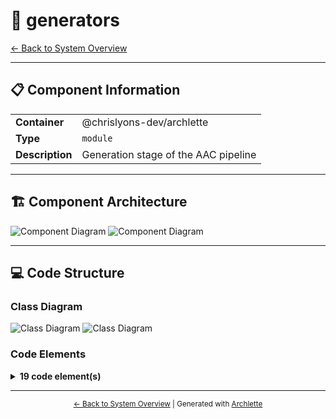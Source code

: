 # 🧩 generators

[← Back to System Overview](./README.md)

---

## 📋 Component Information

<table>
<tbody>
<tr>
<td><strong>Container</strong></td>
<td>@chrislyons-dev/archlette</td>
</tr>
<tr>
<td><strong>Type</strong></td>
<td><code>module</code></td>
</tr>
<tr>
<td><strong>Description</strong></td>
<td>Generation stage of the AAC pipeline</td>
</tr>
</tbody>
</table>

---

## 🏗️ Component Architecture

![Component Diagram](../diagrams/structurizr-Components__chrislyons_dev_archlette-key.png)
![Component Diagram](../diagrams/structurizr-Components__chrislyons_dev_archlette.png)

---

## 💻 Code Structure

### Class Diagram

![Class Diagram](../diagrams/structurizr-Classes_generators-key.png)
![Class Diagram](../diagrams/structurizr-Classes_generators.png)

### Code Elements

<details>
<summary><strong>19 code element(s)</strong></summary>



#### Functions

##### `run()`

Execute the generation stage

<table>
<tbody>
<tr>
<td><strong>Type</strong></td>
<td><code>function</code></td>
</tr>
<tr>
<td><strong>Visibility</strong></td>
<td><code>public</code></td>
</tr>
<tr>
<td><strong>Async</strong></td>
<td>Yes</td>
</tr>
<tr>
<td><strong>Returns</strong></td>
<td><code>Promise<void></code></td>
</tr>
<tr>
<td><strong>Location</strong></td>
<td><code>C:/Users/chris/git/archlette/src/3-generate/index.ts:36</code></td>
</tr>
</tbody>
</table>

**Parameters:**

- `ctx`: <code>import("C:/Users/chris/git/archlette/src/core/types").PipelineContext</code>

---
##### `structurizrGenerator()`

Generate Structurizr DSL from ArchletteIR

<table>
<tbody>
<tr>
<td><strong>Type</strong></td>
<td><code>function</code></td>
</tr>
<tr>
<td><strong>Visibility</strong></td>
<td><code>public</code></td>
</tr>
<tr>
<td><strong>Returns</strong></td>
<td><code>string</code> — Structurizr DSL as a string</td>
</tr>
<tr>
<td><strong>Location</strong></td>
<td><code>C:/Users/chris/git/archlette/src/generators/builtin/structurizr.ts:46</code></td>
</tr>
</tbody>
</table>

**Parameters:**

- `ir`: <code>z.infer<any></code>- `_node`: <code>any</code>

---
##### `generateAllActorRelationships()`

Generate all actor-related relationships (bidirectional)

Includes:
1. Actor → Component (from actor.targets) - users interacting with system
2. Component → Actor (from componentRelationships) - system using external actors

Structurizr automatically aggregates relationships in views:
- System Context view: Shows as actor ↔ system
- Container view: Shows as actor ↔ container
- Component view: Shows actual actor ↔ component relationships

<table>
<tbody>
<tr>
<td><strong>Type</strong></td>
<td><code>function</code></td>
</tr>
<tr>
<td><strong>Visibility</strong></td>
<td><code>private</code></td>
</tr>
<tr>
<td><strong>Returns</strong></td>
<td><code>z.infer<any>[]</code> — Array of relationships to include in the model</td>
</tr>
<tr>
<td><strong>Location</strong></td>
<td><code>C:/Users/chris/git/archlette/src/generators/builtin/structurizr.ts:87</code></td>
</tr>
</tbody>
</table>

**Parameters:**

- `ir`: <code>z.infer<any></code>

---
##### `generateModel()`

Generate the model section of the DSL

<table>
<tbody>
<tr>
<td><strong>Type</strong></td>
<td><code>function</code></td>
</tr>
<tr>
<td><strong>Visibility</strong></td>
<td><code>private</code></td>
</tr>
<tr>
<td><strong>Returns</strong></td>
<td><code>string[]</code></td>
</tr>
<tr>
<td><strong>Location</strong></td>
<td><code>C:/Users/chris/git/archlette/src/generators/builtin/structurizr.ts:134</code></td>
</tr>
</tbody>
</table>

**Parameters:**

- `ir`: <code>z.infer<any></code>- `indent`: <code>string</code>

---
##### `generateViews()`

Generate the views section of the DSL

<table>
<tbody>
<tr>
<td><strong>Type</strong></td>
<td><code>function</code></td>
</tr>
<tr>
<td><strong>Visibility</strong></td>
<td><code>private</code></td>
</tr>
<tr>
<td><strong>Returns</strong></td>
<td><code>string[]</code></td>
</tr>
<tr>
<td><strong>Location</strong></td>
<td><code>C:/Users/chris/git/archlette/src/generators/builtin/structurizr.ts:221</code></td>
</tr>
</tbody>
</table>

**Parameters:**

- `ir`: <code>z.infer<any></code>- `indent`: <code>string</code>

---
##### `generateSystemContextView()`

Generate System Context view

Shows actors and the system boundary. Structurizr automatically aggregates
actor → component relationships to actor → system for this view since
components are not explicitly included.

<table>
<tbody>
<tr>
<td><strong>Type</strong></td>
<td><code>function</code></td>
</tr>
<tr>
<td><strong>Visibility</strong></td>
<td><code>private</code></td>
</tr>
<tr>
<td><strong>Returns</strong></td>
<td><code>string[]</code></td>
</tr>
<tr>
<td><strong>Location</strong></td>
<td><code>C:/Users/chris/git/archlette/src/generators/builtin/structurizr.ts:263</code></td>
</tr>
</tbody>
</table>

**Parameters:**

- `ir`: <code>z.infer<any></code>- `indent`: <code>string</code>

---
##### `generateContainerView()`

Generate Container view

Shows actors, containers, and their relationships. Actor → component
relationships are automatically aggregated to actor → container level
by Structurizr since components are not shown in this view.

<table>
<tbody>
<tr>
<td><strong>Type</strong></td>
<td><code>function</code></td>
</tr>
<tr>
<td><strong>Visibility</strong></td>
<td><code>private</code></td>
</tr>
<tr>
<td><strong>Returns</strong></td>
<td><code>string[]</code></td>
</tr>
<tr>
<td><strong>Location</strong></td>
<td><code>C:/Users/chris/git/archlette/src/generators/builtin/structurizr.ts:292</code></td>
</tr>
</tbody>
</table>

**Parameters:**

- `ir`: <code>z.infer<any></code>- `indent`: <code>string</code>

---
##### `generateComponentView()`

Generate Component view for a container (excludes Code elements)

Shows actors, components within the container, and their relationships.
Actor → component relationships are shown explicitly at this level.
Code elements are excluded to keep the view focused on architecture.

<table>
<tbody>
<tr>
<td><strong>Type</strong></td>
<td><code>function</code></td>
</tr>
<tr>
<td><strong>Visibility</strong></td>
<td><code>private</code></td>
</tr>
<tr>
<td><strong>Returns</strong></td>
<td><code>string[]</code></td>
</tr>
<tr>
<td><strong>Location</strong></td>
<td><code>C:/Users/chris/git/archlette/src/generators/builtin/structurizr.ts:322</code></td>
</tr>
</tbody>
</table>

**Parameters:**

- `ir`: <code>z.infer<any></code>- `container`: <code>z.infer<any></code>- `indent`: <code>string</code>

---
##### `generateClassView()`

Generate Class view for a component (only Code elements within that component)
This supports the drill-down model: System → Container → Component → Code

Note: Component views in Structurizr require a container ID, not a component ID.
We use the component's container and filter to show only this component's code.

<table>
<tbody>
<tr>
<td><strong>Type</strong></td>
<td><code>function</code></td>
</tr>
<tr>
<td><strong>Visibility</strong></td>
<td><code>private</code></td>
</tr>
<tr>
<td><strong>Returns</strong></td>
<td><code>string[]</code></td>
</tr>
<tr>
<td><strong>Location</strong></td>
<td><code>C:/Users/chris/git/archlette/src/generators/builtin/structurizr.ts:368</code></td>
</tr>
</tbody>
</table>

**Parameters:**

- `ir`: <code>z.infer<any></code>- `component`: <code>z.infer<any></code>- `indent`: <code>string</code>

---
##### `generateActor()`

Generate DSL for an actor (person or external system)

<table>
<tbody>
<tr>
<td><strong>Type</strong></td>
<td><code>function</code></td>
</tr>
<tr>
<td><strong>Visibility</strong></td>
<td><code>private</code></td>
</tr>
<tr>
<td><strong>Returns</strong></td>
<td><code>string</code></td>
</tr>
<tr>
<td><strong>Location</strong></td>
<td><code>C:/Users/chris/git/archlette/src/generators/builtin/structurizr.ts:408</code></td>
</tr>
</tbody>
</table>

**Parameters:**

- `actor`: <code>z.infer<any></code>- `indent`: <code>string</code>

---
##### `generateContainer()`

Generate DSL for a container with its components

<table>
<tbody>
<tr>
<td><strong>Type</strong></td>
<td><code>function</code></td>
</tr>
<tr>
<td><strong>Visibility</strong></td>
<td><code>private</code></td>
</tr>
<tr>
<td><strong>Returns</strong></td>
<td><code>string</code></td>
</tr>
<tr>
<td><strong>Location</strong></td>
<td><code>C:/Users/chris/git/archlette/src/generators/builtin/structurizr.ts:423</code></td>
</tr>
</tbody>
</table>

**Parameters:**

- `container`: <code>z.infer<any></code>- `allComponents`: <code>z.infer<any>[]</code>- `allCode`: <code>z.infer<any>[]</code>- `allActors`: <code>z.infer<any>[]</code>- `componentRels`: <code>z.infer<any>[]</code>- `codeRels`: <code>z.infer<any>[]</code>- `indent`: <code>string</code>

---
##### `generateComponent()`

Generate DSL for a component

<table>
<tbody>
<tr>
<td><strong>Type</strong></td>
<td><code>function</code></td>
</tr>
<tr>
<td><strong>Visibility</strong></td>
<td><code>private</code></td>
</tr>
<tr>
<td><strong>Returns</strong></td>
<td><code>string</code></td>
</tr>
<tr>
<td><strong>Location</strong></td>
<td><code>C:/Users/chris/git/archlette/src/generators/builtin/structurizr.ts:516</code></td>
</tr>
</tbody>
</table>

**Parameters:**

- `component`: <code>z.infer<any></code>- `indent`: <code>string</code>

---
##### `generateCodeAsComponent()`

Generate DSL for a code item as a component
Always tagged with "Code" to separate from logical components in views

<table>
<tbody>
<tr>
<td><strong>Type</strong></td>
<td><code>function</code></td>
</tr>
<tr>
<td><strong>Visibility</strong></td>
<td><code>private</code></td>
</tr>
<tr>
<td><strong>Returns</strong></td>
<td><code>string</code></td>
</tr>
<tr>
<td><strong>Location</strong></td>
<td><code>C:/Users/chris/git/archlette/src/generators/builtin/structurizr.ts:539</code></td>
</tr>
</tbody>
</table>

**Parameters:**

- `code`: <code>z.infer<any></code>- `indent`: <code>string</code>

---
##### `generateUniqueCodeName()`

Generate a unique name for a code item to avoid naming collisions

Extracts file context from the code ID to create a unique display name.
Example: "1-extract/index.ts::run" or "cli.ts::run"

<table>
<tbody>
<tr>
<td><strong>Type</strong></td>
<td><code>function</code></td>
</tr>
<tr>
<td><strong>Visibility</strong></td>
<td><code>private</code></td>
</tr>
<tr>
<td><strong>Returns</strong></td>
<td><code>string</code> — Unique name incorporating file context</td>
</tr>
<tr>
<td><strong>Location</strong></td>
<td><code>C:/Users/chris/git/archlette/src/generators/builtin/structurizr.ts:578</code></td>
</tr>
</tbody>
</table>

**Parameters:**

- `code`: <code>z.infer<any></code>

---
##### `generateRelationship()`

Generate DSL for a relationship

<table>
<tbody>
<tr>
<td><strong>Type</strong></td>
<td><code>function</code></td>
</tr>
<tr>
<td><strong>Visibility</strong></td>
<td><code>private</code></td>
</tr>
<tr>
<td><strong>Returns</strong></td>
<td><code>string</code></td>
</tr>
<tr>
<td><strong>Location</strong></td>
<td><code>C:/Users/chris/git/archlette/src/generators/builtin/structurizr.ts:616</code></td>
</tr>
</tbody>
</table>

**Parameters:**

- `rel`: <code>z.infer<any></code>- `indent`: <code>string</code>

---
##### `buildTechnologyString()`

Build technology string from relationship metadata

<table>
<tbody>
<tr>
<td><strong>Type</strong></td>
<td><code>function</code></td>
</tr>
<tr>
<td><strong>Visibility</strong></td>
<td><code>private</code></td>
</tr>
<tr>
<td><strong>Returns</strong></td>
<td><code>string</code></td>
</tr>
<tr>
<td><strong>Location</strong></td>
<td><code>C:/Users/chris/git/archlette/src/generators/builtin/structurizr.ts:631</code></td>
</tr>
</tbody>
</table>

**Parameters:**

- `rel`: <code>z.infer<any></code>

---
##### `generateDeployment()`

Generate DSL for a deployment environment

<table>
<tbody>
<tr>
<td><strong>Type</strong></td>
<td><code>function</code></td>
</tr>
<tr>
<td><strong>Visibility</strong></td>
<td><code>private</code></td>
</tr>
<tr>
<td><strong>Returns</strong></td>
<td><code>string</code></td>
</tr>
<tr>
<td><strong>Location</strong></td>
<td><code>C:/Users/chris/git/archlette/src/generators/builtin/structurizr.ts:647</code></td>
</tr>
</tbody>
</table>

**Parameters:**

- `deployment`: <code>z.infer<any></code>- `indent`: <code>string</code>

---
##### `sanitizeId()`

Sanitize ID for DSL (remove special characters, convert to camelCase)

<table>
<tbody>
<tr>
<td><strong>Type</strong></td>
<td><code>function</code></td>
</tr>
<tr>
<td><strong>Visibility</strong></td>
<td><code>private</code></td>
</tr>
<tr>
<td><strong>Returns</strong></td>
<td><code>string</code></td>
</tr>
<tr>
<td><strong>Location</strong></td>
<td><code>C:/Users/chris/git/archlette/src/generators/builtin/structurizr.ts:677</code></td>
</tr>
</tbody>
</table>

**Parameters:**

- `id`: <code>string</code>

---
##### `escapeString()`

Escape special characters in strings for DSL

<table>
<tbody>
<tr>
<td><strong>Type</strong></td>
<td><code>function</code></td>
</tr>
<tr>
<td><strong>Visibility</strong></td>
<td><code>private</code></td>
</tr>
<tr>
<td><strong>Returns</strong></td>
<td><code>string</code></td>
</tr>
<tr>
<td><strong>Location</strong></td>
<td><code>C:/Users/chris/git/archlette/src/generators/builtin/structurizr.ts:684</code></td>
</tr>
</tbody>
</table>

**Parameters:**

- `str`: <code>string</code>

---

</details>

---

<div align="center">
<sub><a href="./README.md">← Back to System Overview</a> | Generated with <a href="https://github.com/architectlabs/archlette">Archlette</a></sub>
</div>
